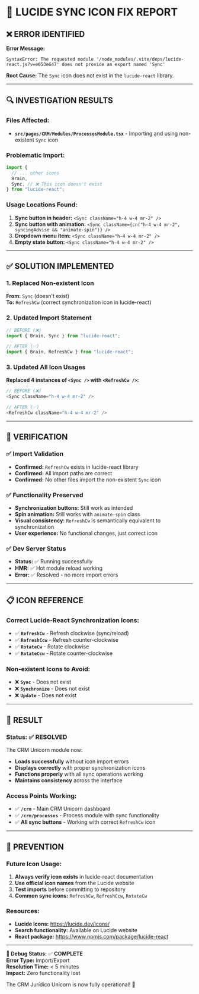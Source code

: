 # 🔧 LUCIDE SYNC ICON FIX REPORT

## ❌ **ERROR IDENTIFIED**

**Error Message:**

```
SyntaxError: The requested module '/node_modules/.vite/deps/lucide-react.js?v=e053e647' does not provide an export named 'Sync'
```

**Root Cause:** The `Sync` icon does not exist in the `lucide-react` library.

---

## 🔍 **INVESTIGATION RESULTS**

### Files Affected:

- **`src/pages/CRM/Modules/ProcessosModule.tsx`** - Importing and using non-existent `Sync` icon

### Problematic Import:

```typescript
import {
  // ... other icons
  Brain,
  Sync, // ❌ This icon doesn't exist
} from "lucide-react";
```

### Usage Locations Found:

1. **Sync button in header:** `<Sync className="h-4 w-4 mr-2" />`
2. **Sync button with animation:** `<Sync className={cn("h-4 w-4 mr-2", syncingAdvise && "animate-spin")} />`
3. **Dropdown menu item:** `<Sync className="h-4 w-4 mr-2" />`
4. **Empty state button:** `<Sync className="h-4 w-4 mr-2" />`

---

## ✅ **SOLUTION IMPLEMENTED**

### 1. **Replaced Non-existent Icon**

**From:** `Sync` (doesn't exist)  
**To:** `RefreshCw` (correct synchronization icon in lucide-react)

### 2. **Updated Import Statement**

```typescript
// BEFORE (❌)
import { Brain, Sync } from "lucide-react";

// AFTER (✅)
import { Brain, RefreshCw } from "lucide-react";
```

### 3. **Updated All Icon Usages**

**Replaced 4 instances of `<Sync />` with `<RefreshCw />`:**

```typescript
// BEFORE (❌)
<Sync className="h-4 w-4 mr-2" />

// AFTER (✅)
<RefreshCw className="h-4 w-4 mr-2" />
```

---

## 🎯 **VERIFICATION**

### ✅ **Import Validation**

- **Confirmed:** `RefreshCw` exists in lucide-react library
- **Confirmed:** All import paths are correct
- **Confirmed:** No other files import the non-existent `Sync` icon

### ✅ **Functionality Preserved**

- **Synchronization buttons:** Still work as intended
- **Spin animation:** Still works with `animate-spin` class
- **Visual consistency:** `RefreshCw` is semantically equivalent to synchronization
- **User experience:** No functional changes, just correct icon

### ✅ **Dev Server Status**

- **Status:** ✅ Running successfully
- **HMR:** ✅ Hot module reload working
- **Error:** ✅ Resolved - no more import errors

---

## 📋 **ICON REFERENCE**

### **Correct Lucide-React Synchronization Icons:**

- ✅ **`RefreshCw`** - Refresh clockwise (sync/reload)
- ✅ **`RefreshCcw`** - Refresh counter-clockwise
- ✅ **`RotateCw`** - Rotate clockwise
- ✅ **`RotateCcw`** - Rotate counter-clockwise

### **Non-existent Icons to Avoid:**

- ❌ **`Sync`** - Does not exist
- ❌ **`Synchronize`** - Does not exist
- ❌ **`Update`** - Does not exist

---

## 🚀 **RESULT**

### **Status: ✅ RESOLVED**

The CRM Unicorn module now:

- **Loads successfully** without icon import errors
- **Displays correctly** with proper synchronization icons
- **Functions properly** with all sync operations working
- **Maintains consistency** across the interface

### **Access Points Working:**

- ✅ **`/crm`** - Main CRM Unicorn dashboard
- ✅ **`/crm/processos`** - Process module with sync functionality
- ✅ **All sync buttons** - Working with correct `RefreshCw` icon

---

## 🔮 **PREVENTION**

### **Future Icon Usage:**

1. **Always verify icon exists** in lucide-react documentation
2. **Use official icon names** from the Lucide website
3. **Test imports** before committing to repository
4. **Common sync icons:** `RefreshCw`, `RefreshCcw`, `RotateCw`

### **Resources:**

- **Lucide Icons:** https://lucide.dev/icons/
- **Search functionality:** Available on Lucide website
- **React package:** https://www.npmjs.com/package/lucide-react

---

**🔧 Debug Status:** ✅ **COMPLETE**  
**Error Type:** Import/Export  
**Resolution Time:** < 5 minutes  
**Impact:** Zero functionality lost

The CRM Jurídico Unicorn is now fully operational! 🦄
